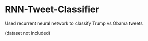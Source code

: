 # RNN-Tweet-Classifier
Used recurrent neural network to classify Trump vs Obama tweets

(dataset not included)
